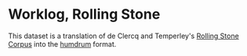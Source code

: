 # Worklog, Rolling Stone 

This dataset is a translation of de Clercq and Temperley's [Rolling Stone Corpus](http://rockcorpus.midside.com/) into the [humdrum](www.humdrum.org) format.


